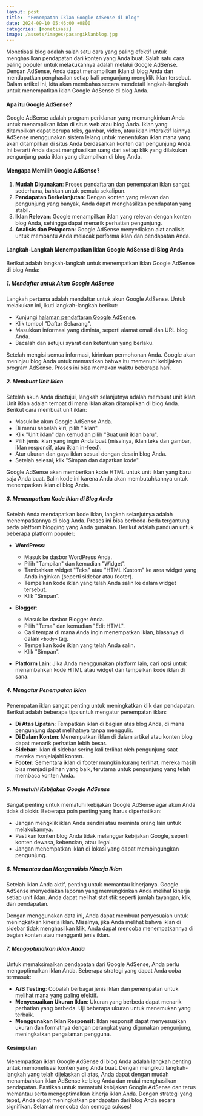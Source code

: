 ```yaml
---
layout: post
title:  "Penempatan Iklan Google AdSense di Blog"
date: 2024-09-10 05:46:00 +0800
categories: [monetisasi]
image: /assets/images/pasangiklanblog.jpg
---
```


Monetisasi blog adalah salah satu cara yang paling efektif untuk menghasilkan pendapatan dari konten yang Anda buat. Salah satu cara paling populer untuk melakukannya adalah melalui Google AdSense. Dengan AdSense, Anda dapat menampilkan iklan di blog Anda dan mendapatkan penghasilan setiap kali pengunjung mengklik iklan tersebut. Dalam artikel ini, kita akan membahas secara mendetail langkah-langkah untuk menempatkan iklan Google AdSense di blog Anda.

#### Apa itu Google AdSense?

Google AdSense adalah program periklanan yang memungkinkan Anda untuk menampilkan iklan di situs web atau blog Anda. Iklan yang ditampilkan dapat berupa teks, gambar, video, atau iklan interaktif lainnya. AdSense menggunakan sistem lelang untuk menentukan iklan mana yang akan ditampilkan di situs Anda berdasarkan konten dan pengunjung Anda. Ini berarti Anda dapat menghasilkan uang dari setiap klik yang dilakukan pengunjung pada iklan yang ditampilkan di blog Anda.

#### Mengapa Memilih Google AdSense?

1. **Mudah Digunakan**: Proses pendaftaran dan penempatan iklan sangat sederhana, bahkan untuk pemula sekalipun.
2. **Pendapatan Berkelanjutan**: Dengan konten yang relevan dan pengunjung yang banyak, Anda dapat menghasilkan pendapatan yang stabil.
3. **Iklan Relevan**: Google menampilkan iklan yang relevan dengan konten blog Anda, sehingga dapat menarik perhatian pengunjung.
4. **Analisis dan Pelaporan**: Google AdSense menyediakan alat analisis untuk membantu Anda melacak performa iklan dan pendapatan Anda.

#### Langkah-Langkah Menempatkan Iklan Google AdSense di Blog Anda

Berikut adalah langkah-langkah untuk menempatkan iklan Google AdSense di blog Anda:

##### 1. Mendaftar untuk Akun Google AdSense

Langkah pertama adalah mendaftar untuk akun Google AdSense. Untuk melakukan ini, ikuti langkah-langkah berikut:

- Kunjungi [halaman pendaftaran Google AdSense](https://www.google.com/adsense/start/).
- Klik tombol "Daftar Sekarang".
- Masukkan informasi yang diminta, seperti alamat email dan URL blog Anda.
- Bacalah dan setujui syarat dan ketentuan yang berlaku.

Setelah mengisi semua informasi, kirimkan permohonan Anda. Google akan meninjau blog Anda untuk memastikan bahwa itu memenuhi kebijakan program AdSense. Proses ini bisa memakan waktu beberapa hari.

##### 2. Membuat Unit Iklan

Setelah akun Anda disetujui, langkah selanjutnya adalah membuat unit iklan. Unit iklan adalah tempat di mana iklan akan ditampilkan di blog Anda. Berikut cara membuat unit iklan:

- Masuk ke akun Google AdSense Anda.
- Di menu sebelah kiri, pilih "Iklan".
- Klik "Unit iklan" dan kemudian pilih "Buat unit iklan baru".
- Pilih jenis iklan yang ingin Anda buat (misalnya, iklan teks dan gambar, iklan responsif, atau iklan in-feed).
- Atur ukuran dan gaya iklan sesuai dengan desain blog Anda.
- Setelah selesai, klik "Simpan dan dapatkan kode".

Google AdSense akan memberikan kode HTML untuk unit iklan yang baru saja Anda buat. Salin kode ini karena Anda akan membutuhkannya untuk menempatkan iklan di blog Anda.

##### 3. Menempatkan Kode Iklan di Blog Anda

Setelah Anda mendapatkan kode iklan, langkah selanjutnya adalah menempatkannya di blog Anda. Proses ini bisa berbeda-beda tergantung pada platform blogging yang Anda gunakan. Berikut adalah panduan untuk beberapa platform populer:

- **WordPress**:
  - Masuk ke dasbor WordPress Anda.
  - Pilih "Tampilan" dan kemudian "Widget".
  - Tambahkan widget "Teks" atau "HTML Kustom" ke area widget yang Anda inginkan (seperti sidebar atau footer).
  - Tempelkan kode iklan yang telah Anda salin ke dalam widget tersebut.
  - Klik "Simpan".

- **Blogger**:
  - Masuk ke dasbor Blogger Anda.
  - Pilih "Tema" dan kemudian "Edit HTML".
  - Cari tempat di mana Anda ingin menempatkan iklan, biasanya di dalam `<body>` tag.
  - Tempelkan kode iklan yang telah Anda salin.
  - Klik "Simpan".

- **Platform Lain**: Jika Anda menggunakan platform lain, cari opsi untuk menambahkan kode HTML atau widget dan tempelkan kode iklan di sana.

##### 4. Mengatur Penempatan Iklan

Penempatan iklan sangat penting untuk meningkatkan klik dan pendapatan. Berikut adalah beberapa tips untuk mengatur penempatan iklan:

- **Di Atas Lipatan**: Tempatkan iklan di bagian atas blog Anda, di mana pengunjung dapat melihatnya tanpa menggulir.
- **Di Dalam Konten**: Menempatkan iklan di dalam artikel atau konten blog dapat menarik perhatian lebih besar.
- **Sidebar**: Iklan di sidebar sering kali terlihat oleh pengunjung saat mereka menjelajahi konten.
- **Footer**: Sementara iklan di footer mungkin kurang terlihat, mereka masih bisa menjadi pilihan yang baik, terutama untuk pengunjung yang telah membaca konten Anda.

##### 5. Mematuhi Kebijakan Google AdSense

Sangat penting untuk mematuhi kebijakan Google AdSense agar akun Anda tidak diblokir. Beberapa poin penting yang harus diperhatikan:

- Jangan mengklik iklan Anda sendiri atau meminta orang lain untuk melakukannya.
- Pastikan konten blog Anda tidak melanggar kebijakan Google, seperti konten dewasa, kebencian, atau ilegal.
- Jangan menempatkan iklan di lokasi yang dapat membingungkan pengunjung.

##### 6. Memantau dan Menganalisis Kinerja Iklan

Setelah iklan Anda aktif, penting untuk memantau kinerjanya. Google AdSense menyediakan laporan yang memungkinkan Anda melihat kinerja setiap unit iklan. Anda dapat melihat statistik seperti jumlah tayangan, klik, dan pendapatan.

Dengan menggunakan data ini, Anda dapat membuat penyesuaian untuk meningkatkan kinerja iklan. Misalnya, jika Anda melihat bahwa iklan di sidebar tidak menghasilkan klik, Anda dapat mencoba menempatkannya di bagian konten atau mengganti jenis iklan.

##### 7. Mengoptimalkan Iklan Anda

Untuk memaksimalkan pendapatan dari Google AdSense, Anda perlu mengoptimalkan iklan Anda. Beberapa strategi yang dapat Anda coba termasuk:

- **A/B Testing**: Cobalah berbagai jenis iklan dan penempatan untuk melihat mana yang paling efektif.
- **Menyesuaikan Ukuran Iklan**: Ukuran yang berbeda dapat menarik perhatian yang berbeda. Uji beberapa ukuran untuk menemukan yang terbaik.
- **Menggunakan Iklan Responsif**: Iklan responsif dapat menyesuaikan ukuran dan formatnya dengan perangkat yang digunakan pengunjung, meningkatkan pengalaman pengguna.

#### Kesimpulan

Menempatkan iklan Google AdSense di blog Anda adalah langkah penting untuk memonetisasi konten yang Anda buat. Dengan mengikuti langkah-langkah yang telah dijelaskan di atas, Anda dapat dengan mudah menambahkan iklan AdSense ke blog Anda dan mulai menghasilkan pendapatan. Pastikan untuk mematuhi kebijakan Google AdSense dan terus memantau serta mengoptimalkan kinerja iklan Anda. Dengan strategi yang tepat, Anda dapat meningkatkan pendapatan dari blog Anda secara signifikan. Selamat mencoba dan semoga sukses!
